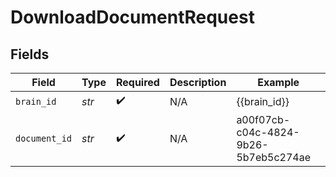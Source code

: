 # DownloadDocumentRequest


## Fields

| Field                                | Type                                 | Required                             | Description                          | Example                              |
| ------------------------------------ | ------------------------------------ | ------------------------------------ | ------------------------------------ | ------------------------------------ |
| `brain_id`                           | *str*                                | :heavy_check_mark:                   | N/A                                  | {{brain_id}}                         |
| `document_id`                        | *str*                                | :heavy_check_mark:                   | N/A                                  | a00f07cb-c04c-4824-9b26-5b7eb5c274ae |